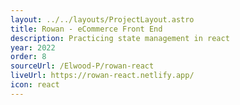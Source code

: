 ```yaml
---
layout: ../../layouts/ProjectLayout.astro
title: Rowan - eCommerce Front End
description: Practicing state management in react
year: 2022
order: 8
sourceUrl: /Elwood-P/rowan-react
liveUrl: https://rowan-react.netlify.app/
icon: react
---
```

